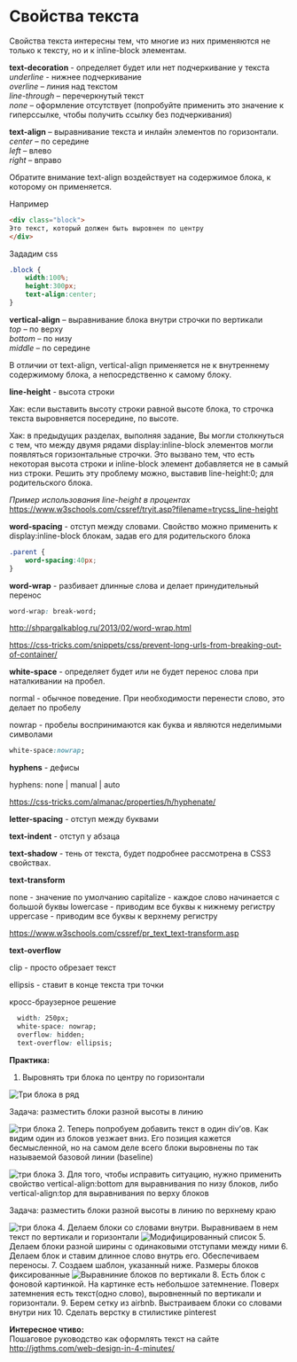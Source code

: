 # Свойства текста

Свойства текста интересны тем, что многие из них применяются не только к тексту, но и к inline-block элементам.

**text-decoration** - определяет будет или нет подчеркивание у текста<BR>
	*underline*  - нижнее подчеркивание<BR>
	*overline* – линия над текстом<BR>
	*line-through* – перечеркнутый текст<BR>
	*none* – оформление отсутствует (попробуйте применить это значение к гиперссылке, чтобы получить ссылку без подчеркивания)

**text-align** – выравнивание текста и инлайн элементов по горизонтали.<BR>
	*center* – по середине<BR>
	*left* – влево<BR>
	*right* – вправо<BR>
	
Обратите внимание text-align воздействует на содержимое блока, к которому он применяется.

Например

```html
<div class="block">
Это текст, который должен быть выровнен по центру
</div>
```
Зададим css

```css
.block {
	width:100%;
	height:300px;
	text-align:center;
}
```

**vertical-align** – выравнивание блока внутри строчки по вертикали<BR>
	*top* – по верху<BR>
	*bottom* – по низу<BR>
	*middle* – по середине<BR>
	
В отличии от text-align, vertical-align применяется не к внутреннему содержимому блока, а непосредственно к самому блоку.	
	
**line-height** - высота строки 

Хак: если выставить высоту строки равной высоте блока, то строчка текста выровняется посередине, по высоте.

Хак: в предыдущих разделах, выполняя задание, Вы могли столкнуться с тем, что между двумя рядами display:inline-block элементов могли появляться горизонтальные строчки. Это вызвано тем, что есть некоторая высота строки и inline-block элемент добавляется не в самый низ строки. Решить эту проблему можно, выставив line-height:0; для родительского блока.

_Пример использования line-height в процентах_
https://www.w3schools.com/cssref/tryit.asp?filename=trycss_line-height

**word-spacing** - отступ между словами. Свойство можно применить к display:inline-block блокам, задав его для родительского блока

```css
.parent {
    word-spacing:40px;
}
```

**word-wrap** - разбивает длинные слова и делает принудительный перенос

```css
word-wrap: break-word;
```

http://shpargalkablog.ru/2013/02/word-wrap.html

https://css-tricks.com/snippets/css/prevent-long-urls-from-breaking-out-of-container/

**white-space** - определяет будет или не будет перенос слова при наталкивании на пробел.

normal - обычное поведение. При необходимости перенести слово, это делает по пробелу

nowrap - пробелы воспринимаются как буква и являются неделимыми символами

```css
white-space:nowrap;
```

**hyphens** - дефисы

hyphens: none | manual | auto

https://css-tricks.com/almanac/properties/h/hyphenate/

**letter-spacing** - отступ между буквами

**text-indent** - отступ у абзаца

**text-shadow** - тень от текста, будет подробнее рассмотрена в CSS3 свойствах.

**text-transform**

none - значение по умолчанию
capitalize - каждое слово начинается с большой буквы
lowercase - приводим все буквы к нижнему регистру
uppercase - приводим все буквы к верхнему регистру

https://www.w3schools.com/cssref/pr_text_text-transform.asp

**text-overflow**


clip - просто обрезает текст

ellipsis - ставит в конце текста три точки

кросс-браузерное решение

```css
  width: 250px;
  white-space: nowrap;
  overflow: hidden;
  text-overflow: ellipsis;
```


**Практика:**

1. Выровнять три блока по центру по горизонтали

![Три блока в ряд](pics/03_margin_and_paddings/three_blocks.gif)

Задача: разместить блоки разной высоты в линию

![три блока](pics/08_text_props/08_four_inline_blocks.gif)
2. Теперь попробуем добавить текст в один div’ов. Как видим один из блоков уезжает вниз. Его позиция кажется бесмысленной, но на самом деле всего блоки выровнены по так называемой базовой линии (baseline)

![три блока](pics/08_text_props/08_baseline.gif)
3. Для того, чтобы исправить ситуацию, нужно применить свойство vertical-align:bottom  для выравнивания по низу блоков, либо vertical-align:top для выравнивания по верху блоков

Задача: разместить блоки разной высоты в линию по верхнему краю

![три блока](pics/08_text_props/08_four_blocks_on_top.gif)
4. Делаем блоки со словами внутри. Выравниваем в нем текст по вертикали и горизонтали ![Модифицированный список](pics/17_lists/list_items.gif)
5. Делаем блоки разной ширины с одинаковыми отступами между ними
6. Делаем блок и ставим длинное слово внутрь его. Обеспечиваем переносы.
7. Создаем шаблон, указанный ниже. Размеры блоков фиксированные
![Выравниние блоков по вертикали](pics/vertical_align.svg)
8. Есть блок с фоновой картинкой. На картинке есть небольшое затемнение. Поверх затемнения есть текст(одно слово), выровненный по вертикали и горизонтали.
9. Берем сетку из airbnb. Выстраиваем блоки со словами внутри них
10. Сделать верстку в стилистике pinterest

**Интересное чтиво:**<BR>
Пошаговое руководство как оформлять текст на сайте<BR>
http://jgthms.com/web-design-in-4-minutes/
